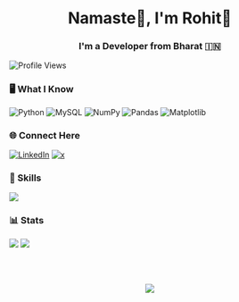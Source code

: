 <!-- Your Name -->
<h1 align="center">Namaste🙏, I'm Rohit👋</h1>
<!-- Introduction -->
<h3 align="center">I'm a Developer from Bharat 🇮🇳</h3>
<!-- gif -->
<!-- <img align="right" alt="Coding" width="300" src="./tenor.gif"> -->

<!-- Visitor count -->
![Profile Views](https://komarev.com/ghpvc/?username=kusrohit&style=for-the-badge&color=3670A0)
<!-- Skills -->
### 🖥️ What I Know
![Python](https://img.shields.io/badge/python-3670A0?style=for-the-badge&logo=python&logoColor=ffdd54) 
![MySQL](https://img.shields.io/badge/mysql-%2300000f.svg?style=for-the-badge&logo=mysql&logoColor=white) 
![NumPy](https://img.shields.io/badge/numpy-%23013243.svg?style=for-the-badge&logo=numpy&logoColor=white) 
![Pandas](https://img.shields.io/badge/pandas-%23150458.svg?style=for-the-badge&logo=pandas&logoColor=white) 
![Matplotlib](https://img.shields.io/badge/Matplotlib-%23ffffff.svg?style=for-the-badge&logo=Matplotlib&logoColor=black)
<!-- Socials -->
### 🌐 Connect Here
[![LinkedIn](https://img.shields.io/badge/LinkedIn-%230077B5.svg?logo=linkedin&logoColor=black)](https://linkedin.com/in/kushrohit) 
[![x](https://img.shields.io/badge/X-black.svg?logo=twitter&logoColor=white)](https://x.com/kushtwts)
<!-- Top Skill -->
### 💫 Skills
![](https://github-readme-stats.vercel.app/api/top-langs/?username=kusrohit&theme=radical&hide_border=true&include_all_commits=true&count_private=true&layout=compact)
<!-- GitHub Stats -->
### 📊 Stats
![](https://github-readme-stats.vercel.app/api?username=kusrohit&theme=radical&hide_border=true&include_all_commits=true&count_private=false)
![](https://github-readme-streak-stats.herokuapp.com/?user=kusrohit&theme=radical&hide_border=true)
<!-- ### ✍️ Dev Quote
![](https://quotes-github-readme.vercel.app/api?type=horizontal&theme=radical&hide_border=false)
### 😂 Dev Meme
<img src='https://randommeme-five.vercel.app/' style="height: 400px;"/>
Refresh Page for New Meme -->
</br>
</br>
<!-- Footer -->
<p align="center">
  <img src="https://img.shields.io/badge/Made%20by-Rohit-blue?style=for-the-badge">
</p>

